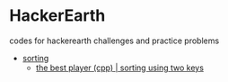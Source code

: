 # HackerEarth
codes for hackerearth challenges and practice problems
* [sorting](sorting)
  * [the best player (cpp) | sorting using two keys](sorting/the_best_player.cpp)